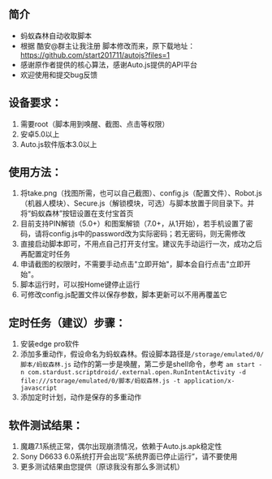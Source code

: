 ## 简介
* 蚂蚁森林自动收取脚本
* 根据 酷安@群主让我注册 脚本修改而来，原下载地址：https://github.com/start201711/autojs?files=1
* 感谢原作者提供的核心算法，感谢Auto.js提供的API平台
* 欢迎使用和提交bug反馈

## 设备要求：
1. 需要root（脚本用到唤醒、截图、点击等权限）
2. 安卓5.0以上
3. Auto.js软件版本3.0以上

## 使用方法：
1. 将take.png（找图所需，也可以自己截图）、config.js（配置文件）、Robot.js（机器人模块）、Secure.js（解锁模块，可选）与脚本放置于同目录下。并将“蚂蚁森林”按钮设置在支付宝首页
2. 目前支持PIN解锁（5.0+）和图案解锁（7.0+，从1开始），若手机设置了密码，请将config.js中的password改为实际密码；若无密码，则无需修改
3. 直接启动脚本即可，不用点自己打开支付宝。建议先手动运行一次，成功之后再配置定时任务
4. 申请截图的权限时，不需要手动点击"立即开始"，脚本会自行点击"立即开始"。
5. 脚本运行时，可以按Home键停止运行
6. 可修改config.js配置文件以保存参数，脚本更新可以不用再覆盖它

## 定时任务（建议）步骤：
1. 安装edge pro软件
2. 添加多重动作，假设命名为蚂蚁森林。假设脚本路径是`/storage/emulated/0/脚本/蚂蚁森林.js`
  动作的第一步是唤醒，第二步是shell命令，参考
  `am start -n com.stardust.scriptdroid/.external.open.RunIntentActivity -d file:///storage/emulated/0/脚本/蚂蚁森林.js -t application/x-javascript`
3. 添加定时计划，动作是保存的多重动作

## 软件测试结果：
1. 魔趣7.1系统正常，偶尔出现崩溃情况，依赖于Auto.js.apk稳定性
2. Sony D6633 6.0系统打开会出现“系统界面已停止运行”，请不要使用
3. 更多测试结果由您提供（原谅我没有那么多测试机）